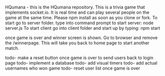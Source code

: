 HQumana - this is the HQumana repository.
This is a trivia game that implements socket.io. It is real time and can play several people on the game at the same time. Please npm install as soon as you clone or fork. To start go to server folder. type into command prompt to start server: node server.js To start client go into client folder and start up by typing: npm start

once game is over and winner screen is shown. Go to browser and remove the /winnerpage. This will take you back to home page to start another match.


todo- make a reset button once game is over to send users back to login page
todo- implement a database todo- add visual timers todo- add actual usernames who won game
todo- reset user list once game is over
